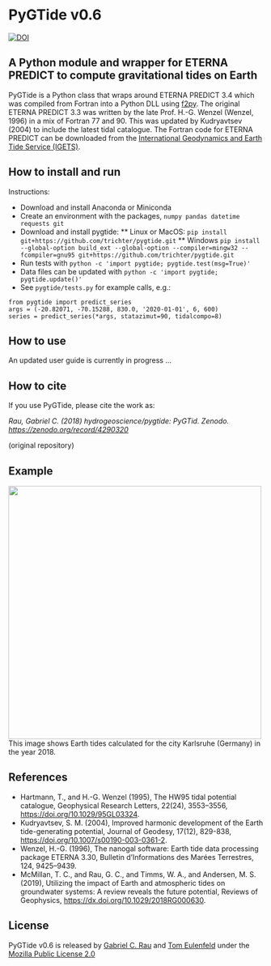 # PyGTide v0.6
[![DOI](https://zenodo.org/badge/DOI/10.5281/zenodo.4290320.svg)](https://zenodo.org/record/4290320)
## A Python module and wrapper for ETERNA PREDICT to compute gravitational tides on Earth

PyGTide is a Python class that wraps around ETERNA PREDICT 3.4 which was compiled from Fortran into a Python DLL using [f2py](https://docs.scipy.org/doc/numpy/f2py/). The original ETERNA PREDICT 3.3 was written by the late Prof. H.-G. Wenzel (Wenzel, 1996) in a mix of Fortran 77 and 90. This was updated by Kudryavtsev (2004) to include the latest tidal catalogue. The Fortran code for ETERNA PREDICT can be downloaded from the [International Geodynamics and
Earth Tide Service (IGETS)](http://igets.u-strasbg.fr/soft_and_tool.php).

## How to install and run

Instructions:
* Download and install Anaconda or Miniconda
* Create an environment with the packages, `numpy pandas datetime requests git`
* Download and install pygtide:
** Linux or MacOS: `pip install git+https://github.com/trichter/pygtide.git`
** Windows `pip install --global-option build_ext --global-option --compiler=mingw32 --fcompiler=gnu95 git+https://github.com/trichter/pygtide.git`
* Run tests with `python -c 'import pygtide; pygtide.test(msg=True)'`
* Data files can be updated with `python -c 'import pygtide; pygtide.update()'`
* See `pygtide/tests.py` for example calls, e.g.:

```
from pygtide import predict_series
args = (-20.82071, -70.15288, 830.0, '2020-01-01', 6, 600)
series = predict_series(*args, statazimut=90, tidalcompo=8)
```


## How to use

An updated user guide is currently in progress ...


## How to cite
If you use PyGTide, please cite the work as:

*Rau, Gabriel C. (2018) hydrogeoscience/pygtide: PyGTid. Zenodo. https://zenodo.org/record/4290320*

(original repository)

## Example
<img src="https://raw.githubusercontent.com/hydrogeoscience/pygtide/master/earth_tide_example.png" width="500">
This image shows Earth tides calculated for the city Karlsruhe (Germany) in the year 2018.

## References
* Hartmann, T., and H.-G. Wenzel (1995), The HW95 tidal potential catalogue, Geophysical Research Letters, 22(24), 3553–3556, https://doi.org/10.1029/95GL03324.
* Kudryavtsev, S. M. (2004), Improved harmonic development of the Earth tide-generating potential, Journal of Geodesy, 17(12), 829-838, https://doi.org/10.1007/s00190-003-0361-2.
* Wenzel, H.-G. (1996), The nanogal software: Earth tide data processing package ETERNA 3.30, Bulletin d’Informations des Marées Terrestres, 124, 9425–9439.
* McMillan, T. C., and Rau, G. C., and Timms, W. A., and Andersen, M. S. (2019), Utilizing the impact of Earth and atmospheric tides on groundwater systems: A review reveals the future potential, Reviews of Geophysics, https://dx.doi.org/10.1029/2018RG000630.

## License
PyGTide v0.6 is released by [Gabriel C. Rau](https://hydrogeo.science) and [Tom Eulenfeld](https://scholar.google.com/citations?user=SJXF3mwAAAAJ&hl=en) under the [Mozilla Public License 2.0](https://www.mozilla.org/en-US/MPL/2.0/)
